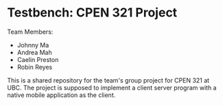 Testbench: CPEN 321 Project  
===  
  
Team Members:  
* Johnny Ma  
* Andrea Mah  
* Caelin Preston  
* Robin Reyes  
  
This is a shared repository for the team's group project for CPEN 321 at UBC. The project is supposed to implement a client server program with a native mobile application as the client.